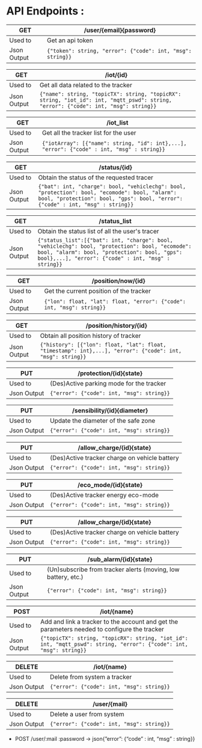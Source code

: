 # API Endpoints :

| GET         | /user/{email}{password}                                    |
| ----------- | ---------------------------------------------------------- |
| Used to     | Get an api token                                           |
| Json Output | `{"token": string, "error": {"code": int, "msg": string}}` |

| GET         | /iot/{id}                                                                                                                           |
|-------------|-------------------------------------------------------------------------------------------------------------------------------------|
| Used to     | Get all data related to the tracker                                                                                                 |
| Json Output | `{"name": string, "topicTX": string, "topicRX": string, "iot_id": int, "mqtt_pswd": string, "error": {"code": int, "msg": string}}` |

| GET         | /iot_list                                                                                  |
|-------------|--------------------------------------------------------------------------------------------|
| Used to     | Get all the tracker list for the user                                                      |
| Json Output | `{"iotArray": [{"name": string, "id": int},...], "error": {"code" : int, "msg" : string}}` |

| GET         | /status/{id}                                                                                                                                                                    |
|-------------|---------------------------------------------------------------------------------------------------------------------------------------------------------------------------------|
| Used to     | Obtain the status of the requested tracer                                                                                                                                        |
| Json Output | `{"bat": int, "charge": bool, "vehiclechg": bool, "protection": bool, "ecomode": bool, "alarm": bool, "protection": bool, "gps": bool, "error": {"code" : int, "msg" : string}}` |

| GET         | /status_list                                                                                                                                                                                                   |
|-------------|----------------------------------------------------------------------------------------------------------------------------------------------------------------------------------------------------------------|
| Used to     | Obtain the status list of all the user's tracer                                                                                                                                                                 |
| Json Output | `{"status_list":[{"bat": int, "charge": bool, "vehiclechg": bool, "protection": bool, "ecomode": bool, "alarm": bool, "protection": bool, "gps": bool},...], "error": {"code" : int, "msg" : string}}` |

| GET         | /position/now/{id}                                                    |
| ----------- | --------------------------------------------------------------------- |
| Used to     | Get the current position of the tracker                               |
| Json Output | `{"lon": float, "lat": float, "error": {"code": int, "msg": string}}` |

| GET         | /position/history/{id}                                                                                     |
| ----------- | ---------------------------------------------------------------------------------------------------------- |
| Used to     | Obtain all position history of tracker                                                                     |
| Json Output | `{"history": [{"lon": float, "lat": float, "timestamp": int},...], "error": {"code": int, "msg": string}}` |

| PUT         | /protection/{id}{state}                        |
| ----------- | ---------------------------------------------- |
| Used to     | (Des)Active parking mode for the tracker       |
| Json Output | `{"error": {"code": int, "msg": string}}`      |

| PUT         | /sensibility/{id}{diameter}                                |
| ----------- | ---------------------------------------------------------- |
| Used to     | Update the diameter of the safe zone                       |
| Json Output | `{"error": {"code": int, "msg": string}}`                  |

| PUT         | /allow_charge/{id}{state}                     |
| ----------- | --------------------------------------------- |
| Used to     | (Des)Active tracker charge on vehicle battery |
| Json Output | `{"error": {"code": int, "msg": string}}`     |

| PUT         | /eco_mode/{id}{state}                     |
| ----------- | ----------------------------------------- |
| Used to     | (Des)Active tracker energy eco-mode       |
| Json Output | `{"error": {"code": int, "msg": string}}` |

| PUT         | /allow_charge/{id}{state}                     |
| ----------- | --------------------------------------------- |
| Used to     | (Des)Active tracker charge on vehicle battery |
| Json Output | `{"error": {"code": int, "msg": string}}`     |

| PUT         | /sub_alarm/{id}{state}                                        |
| ----------- | ------------------------------------------------------------- |
| Used to     | (Un)subscribe from tracker alerts (moving, low battery, etc.) |
| Json Output | `{"error": {"code": int, "msg": string}}`                     |

| POST        | /iot/{name}                                                                                                             |
| ----------- | ----------------------------------------------------------------------------------------------------------------------- |
| Used to     | Add and link a tracker to the account and get the parameters needed to configure the tracker                            |
| Json Output | `{"topicTX": string, "topicRX": string, "iot_id": int, "mqtt_pswd": string, "error": {"code": int, "msg": string}}`     |

| DELETE      | /iot/{name}                               |
| ----------- | ----------------------------------------- |
| Used to     | Delete from system a tracker              |
| Json Output | `{"error": {"code": int, "msg": string}}` |

| DELETE      | /user/{mail}                              |
| ----------- | ----------------------------------------- |
| Used to     | Delete a user from system                 |
| Json Output | `{"error": {"code": int, "msg": string}}` |

- POST /user/:mail :password -> json{”error”:  {“code” : int, “msg” : string}}
